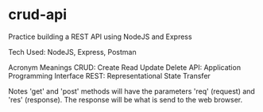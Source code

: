 # crud-api

Practice building a REST API using NodeJS and Express

Tech Used:
NodeJS, Express, Postman

Acronym Meanings
CRUD: Create Read Update Delete
API: Application Programming Interface
REST: Representational State Transfer

Notes
'get' and 'post' methods will have the parameters 'req' (request) and 'res' (response).
The response will be what is send to the web browser.
